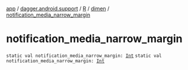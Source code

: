 [app](../../../index.md) / [dagger.android.support](../../index.md) / [R](../index.md) / [dimen](index.md) / [notification_media_narrow_margin](./notification_media_narrow_margin.md)

# notification_media_narrow_margin

`static val notification_media_narrow_margin: `[`Int`](https://kotlinlang.org/api/latest/jvm/stdlib/kotlin/-int/index.html)
`static val notification_media_narrow_margin: `[`Int`](https://kotlinlang.org/api/latest/jvm/stdlib/kotlin/-int/index.html)
